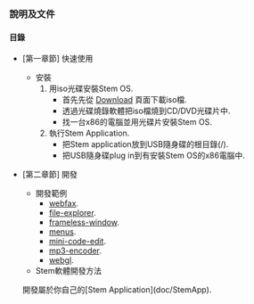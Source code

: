 
### 說明及文件


#### 目錄


* [第一章節] 快速使用
	- 安裝
		1. 用iso光碟安裝Stem OS.
			- 首先先從 [Download](http://sourceforge.net/projects/stemos/files/latest/download) 頁面下載iso檔.
			- 透過光碟燒錄軟體把iso檔燒到CD/DVD光碟片中.
			- 找一台x86的電腦並用光碟片安裝Stem OS.
		2. 執行Stem Application.
			- 把Stem application放到USB隨身碟的根目錄(/).
			- 把USB隨身碟plug in到有安裝Stem OS的x86電腦中.
		
* [第二章節] 開發
	- 開發範例
		- [webfax](doc/webfax).
		- [file-explorer](doc/file-explorer).
		- [frameless-window](doc/frameless-window).
		- [menus](doc/menus).
		- [mini-code-edit](doc/mini-code-edit).
		- [mp3-encoder](doc/mp3-encoder).
		- [webgl](doc/webgl).
	- Stem軟體開發方法
	<p>開發屬於你自己的[Stem Application](doc/StemApp). </p>
